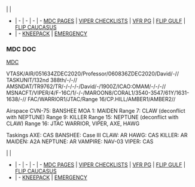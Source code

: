  |  | 
- | - | - | - | -
[MDC PAGES](/MDCPAGES.MD) | [VIPER CHECKLISTS](/F16START.MD) | [VFR PG](/VFR_OMAM.MD) | [FLIP GULF](https://www.dropbox.com/s/sp91zf63rx0esao/FLIP_GULFR2_EC1.pdf?dl=0) | [FLIP CAUCASUS](https://www.dropbox.com/s/ppiqy9ba7i8h8op/FLIP_CAUR_EC1.pdf?dl=0)
- | - 
[KNEEPACK](/VIPER/388KNEE11.pdf) | [EMERGENCY](/VIPER/EMERG191221.pdf)


### MDC DOC
[MDC](https://dcs-mdc.com/templates/StandardDark/template.htm?kb=AgackI6K)


VTASK/AIR/051634ZDEC2020/Professor/060836ZDEC2020/David/-//
TASKUNIT/132nd 388th/-/-//
AMSNDAT/TR9762/TR/-/-/-/-/David/-/1900Z/ICAO:OMAM/-/-/-//
MSNACFT/VIPER/4/F-16C/1/-/-/MAROON8/CORAL1/3540-3547/61Y/1631-1638/-//
FAC/WARRIOR1/JTAC/Range 16/CP.HILL/AMBER1/AMBER2//

Airspace
CVN-75: BANSHEE
MOA 1: MAIDEN
Range 7: CLAW (deconflict with NEPTUNE)
Range 9: KILLER
Range 15: NEPTUNE (deconflict with CLAW)
Range 16: JTAC WARRIOR, VIPER, AXE, HAWG

Taskings
AXE: CAS
BANSHEE: Case III
CLAW: AR
HAWG: CAS
KILLER: AR
MAIDEN: A2A
NEPTUNE: AR
VAMPIRE: NAV-03
VIPER: CAS


 |  | 
- | - | - | - | -
[MDC PAGES](/MDCPAGES.MD) | [VIPER CHECKLISTS](/F16START.MD) | [VFR PG](/VFR_OMAM.MD) | [FLIP GULF](https://www.dropbox.com/s/sp91zf63rx0esao/FLIP_GULFR2_EC1.pdf?dl=0) | [FLIP CAUCASUS](https://www.dropbox.com/s/ppiqy9ba7i8h8op/FLIP_CAUR_EC1.pdf?dl=0)
- | - 
[KNEEPACK](/VIPER/388KNEE11.pdf) | [EMERGENCY](/VIPER/EMERG191221.pdf)

